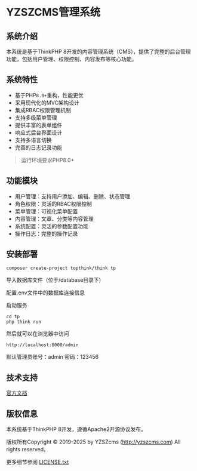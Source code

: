 YZSZCMS管理系统
===============

## 系统介绍

本系统是基于ThinkPHP 8开发的内容管理系统（CMS），提供了完整的后台管理功能，包括用户管理、权限控制、内容发布等核心功能。

## 系统特性

* 基于PHP`8.0+`重构，性能更优
* 采用现代化的MVC架构设计
* 集成RBAC权限管理机制
* 支持多级菜单管理
* 提供丰富的表单组件
* 响应式后台界面设计
* 支持多语言切换
* 完善的日志记录功能

> 运行环境要求PHP8.0+

## 功能模块

* 用户管理：支持用户添加、编辑、删除、状态管理
* 角色权限：灵活的RBAC权限控制
* 菜单管理：可视化菜单配置
* 内容管理：文章、分类等内容管理
* 系统配置：灵活的参数配置功能
* 操作日志：完整的操作记录

## 安装部署

~~~
composer create-project topthink/think tp
~~~

导入数据库文件（位于/database目录下）

配置.env文件中的数据库连接信息

启动服务

~~~
cd tp
php think run
~~~

然后就可以在浏览器中访问

~~~
http://localhost:8000/admin
~~~

默认管理员账号：admin 密码：123456

## 技术支持

[官方文档](https://doc.thinkphp.cn)

## 版权信息

本系统基于ThinkPHP 8开发，遵循Apache2开源协议发布。

版权所有Copyright © 2019-2025 by YZSZcms (http://yzszcms.com) All rights reserved。

更多细节参阅 [LICENSE.txt](LICENSE.txt)
